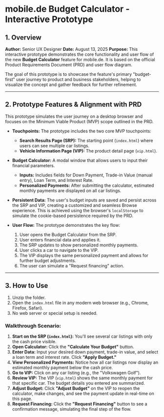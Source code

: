 # mobile.de Budget Calculator - Interactive Prototype

## 1. Overview

**Author:** Senior UX Designer
**Date:** August 13, 2025
**Purpose:** This interactive prototype demonstrates the core functionality and user flow of the new **Budget Calculator** feature for mobile.de. It is based on the official Product Requirements Document (PRD) and user flow diagram.

The goal of this prototype is to showcase the feature's primary "budget-first" user journey to product and business stakeholders, helping to visualize the concept and gather feedback for further refinement.

---

## 2. Prototype Features & Alignment with PRD

This prototype simulates the user journey on a desktop browser and focuses on the Minimum Viable Product (MVP) scope outlined in the PRD.

* **Touchpoints:** The prototype includes the two core MVP touchpoints:
    * **Search Results Page (SRP):** The starting point (`index.html`) where users can see multiple car listings.
    * **Vehicle Information Page (VIP):** The product detail page (`vip.html`).

* **Budget Calculator:** A modal window that allows users to input their financial parameters.
    * **Inputs:** Includes fields for Down Payment, Trade-in Value (manual entry), Loan Term, and Interest Rate.
    * **Personalized Payments:** After submitting the calculator, estimated monthly payments are displayed on all car listings.

* **Persistent Data:** The user's budget inputs are saved and persist across the SRP and VIP, creating a customized and seamless Browse experience. This is achieved using the browser's `localStorage` to simulate the cookie-based persistence required by the PRD.

* **User Flow:** The prototype demonstrates the key flow:
    1.  User opens the Budget Calculator from the SRP.
    2.  User enters financial data and applies it.
    3.  The SRP updates to show personalized monthly payments.
    4.  User clicks a car to navigate to the VIP.
    5.  The VIP displays the same personalized payment and allows for further budget adjustments.
    6.  The user can simulate a "Request financing" action.

---

## 3. How to Use

1.  Unzip the folder.
2.  Open the `index.html` file in any modern web browser (e.g., Chrome, Firefox, Safari).
3.  No web server or special setup is needed.

### **Walkthrough Scenario:**

1.  **Start on the SRP (`index.html`):** You'll see several car listings with only the cash price visible.
2.  **Open Calculator:** Click the **"Calculate Your Budget"** button.
3.  **Enter Data:** Input your desired down payment, trade-in value, and select a loan term and interest rate. Click **"Apply Budget."**
4.  **View Personalized Payments:** Notice how all car listings now display an estimated monthly payment below the cash price.
5.  **Go to VIP:** Click on any car listing (e.g., the "Volkswagen Golf").
6.  **Review VIP:** The VIP (`vip.html`) shows the same monthly payment for that specific car. The budget details you entered are summarized.
7.  **Adjust Budget:** Click **"Adjust Budget"** on the VIP to reopen the calculator, make changes, and see the payment update in real-time on this page.
8.  **Request Financing:** Click the **"Request Financing"** button to see a confirmation message, simulating the final step of the flow.